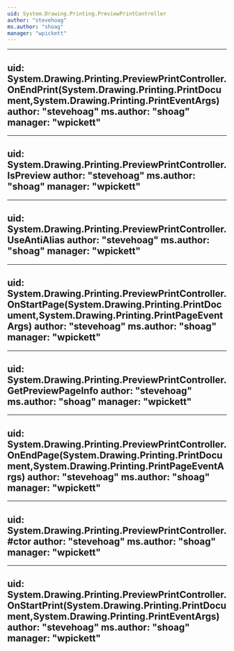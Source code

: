 ```yaml
---
uid: System.Drawing.Printing.PreviewPrintController
author: "stevehoag"
ms.author: "shoag"
manager: "wpickett"
---
```


---
uid: System.Drawing.Printing.PreviewPrintController.OnEndPrint(System.Drawing.Printing.PrintDocument,System.Drawing.Printing.PrintEventArgs)
author: "stevehoag"
ms.author: "shoag"
manager: "wpickett"
---

---
uid: System.Drawing.Printing.PreviewPrintController.IsPreview
author: "stevehoag"
ms.author: "shoag"
manager: "wpickett"
---

---
uid: System.Drawing.Printing.PreviewPrintController.UseAntiAlias
author: "stevehoag"
ms.author: "shoag"
manager: "wpickett"
---

---
uid: System.Drawing.Printing.PreviewPrintController.OnStartPage(System.Drawing.Printing.PrintDocument,System.Drawing.Printing.PrintPageEventArgs)
author: "stevehoag"
ms.author: "shoag"
manager: "wpickett"
---

---
uid: System.Drawing.Printing.PreviewPrintController.GetPreviewPageInfo
author: "stevehoag"
ms.author: "shoag"
manager: "wpickett"
---

---
uid: System.Drawing.Printing.PreviewPrintController.OnEndPage(System.Drawing.Printing.PrintDocument,System.Drawing.Printing.PrintPageEventArgs)
author: "stevehoag"
ms.author: "shoag"
manager: "wpickett"
---

---
uid: System.Drawing.Printing.PreviewPrintController.#ctor
author: "stevehoag"
ms.author: "shoag"
manager: "wpickett"
---

---
uid: System.Drawing.Printing.PreviewPrintController.OnStartPrint(System.Drawing.Printing.PrintDocument,System.Drawing.Printing.PrintEventArgs)
author: "stevehoag"
ms.author: "shoag"
manager: "wpickett"
---
